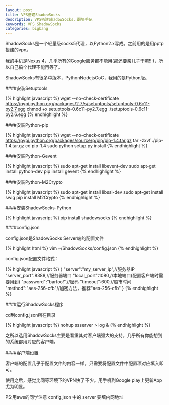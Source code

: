 ```yaml
---
layout: post
title: VPS搭建ShadowSocks
description: VPS搭建ShadowSocks，翻墙手记
keywords: VPS ShadowSocks
categories: bigbang
---
```


ShadowSocks是一个轻量级socks5代理，以Python2.x写成。之前用的是用pptp搭建的vpn。

我的手机是Nexus 4，几乎所有的Google服务都不能用(那还要亲儿子干嘛!!!)，所以自己搞个代理不能再等了。

ShadowSocks有很多中版本，<span class="impo">Python</span><span class="impo">Nodejs</span><span class="impo">Go</span><span class="impo">C</span>，我用的是<span class="impo">Python</span>版。

####安装Setuptools

{% highlight javascript  %}
wget --no-check-certificate https://pypi.python.org/packages/2.7/s/setuptools/setuptools-0.6c11-py2.7.egg
chmod +x setuptools-0.6c11-py2.7.egg 
./setuptools-0.6c11-py2.6.egg
{% endhighlight %}

####安装Python-pip

{% highlight javascript  %}
wget --no-check-certificate https://pypi.python.org/packages/source/p/pip/pip-1.4.tar.gz
tar -zxvf ./pip-1.4.tar.gz
cd pip-1.4
sudo python setup.py install
{% endhighlight %}

####安装Python-Gevent

{% highlight javascript  %}
sudo apt-get install libevent-dev
sudo apt-get install python-dev
pip install gevent
{% endhighlight %}

####安装Python-M2Crypto

{% highlight javascript  %}
sudo apt-get install libssl-dev
sudo apt-get install swig
pip install M2Crypto
{% endhighlight %}

####安装ShadowSocks-Python

{% highlight javascript  %}
pip install shadowsocks
{% endhighlight %}

####config.json

config.json是ShadowSocks Server端的配置文件

{% highlight html  %}
vim ~/ShadowSocks/config.json
{% endhighlight %}

config.json配置文件格式：

{% highlight javascript  %}
{
"server":"my_server_ip",//服务器IP
"server_port":8388,//服务器端口
"local_port":1080,//本地端口(配置客户端时需要用到)
"password":"barfoo!",//密码
"timeout":600,//超市时间
"method":"aes-256-cfb"//加密方法，推荐"aes-256-cfb"
}
{% endhighlight %}

####运行ShadowSocks程序

cd到config.json所在目录

{% highlight javascript  %}
nohup ssserver > log &
{% endhighlight %}

之所以选用ShadowSocks主要是看重其对客户端强大的支持，几乎所有你能想到的系统都用对应的客户端。

####客户端设置

客户端的配置几乎于配置文件的内容一样，只需要将配置文件中配置项对应填入即可。

使用之后，感觉比同等环境下的VPN快了不少。用手机到Google play上更新App尤为明显。

PS:用aws的同学注意 <span class="impo">config.json</span> 中的 <span class="impo">server</span> 要填内网地址
